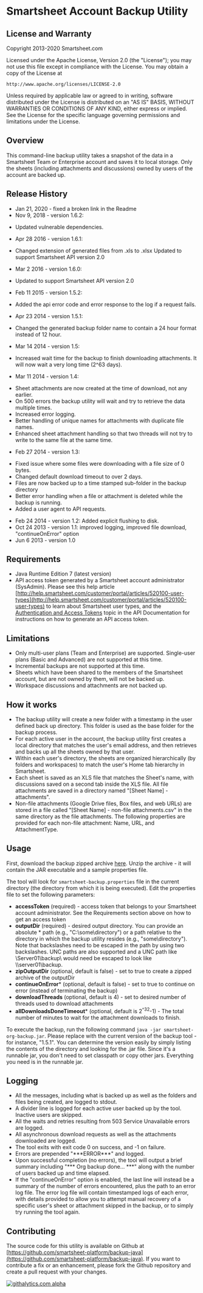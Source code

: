 Smartsheet Account Backup Utility
===

License and Warranty
--------------------
Copyright 2013-2020 Smartsheet.com

Licensed under the Apache License, Version 2.0 (the "License");
you may not use this file except in compliance with the License.
You may obtain a copy of the License at

	http://www.apache.org/licenses/LICENSE-2.0

Unless required by applicable law or agreed to in writing, software
distributed under the License is distributed on an "AS IS" BASIS,
WITHOUT WARRANTIES OR CONDITIONS OF ANY KIND, either express or implied.
See the License for the specific language governing permissions and
limitations under the License.


Overview
--------
This command-line backup utility takes a snapshot of the data in a Smartsheet Team or Enterprise account and saves it to local storage.  Only the sheets (including attachments and discussions) owned by users of the account are backed up.

Release History
------------
* Jan 21, 2020 - fixed a broken link in the Readme
* Nov 9, 2018 - version 1.6.2:
 - Updated vulnerable dependencies.
* Apr 28 2016 - version 1.6.1:
 - Changed extension of generated files from .xls to .xlsx
 Updated to support Smartsheet API version 2.0
* Mar 2 2016 - version 1.6.0:
 - Updated to support Smartsheet API version 2.0
* Feb 11 2015 - version 1.5.2:
 - Added the api error code and error response to the log if a request fails.
* Apr 23 2014 - version 1.5.1:
 - Changed the generated backup folder name to contain a 24 hour format instead of 12 hour.
* Mar 14 2014 - version 1.5:
 - Increased wait time for the backup to finish downloading attachments. It will now wait a very long time (2^63 days).
* Mar 11 2014 - version 1.4:
 - Sheet attachments are now created at the time of download, not any earlier.
 - On 500 errors the backup utility will wait and try to retrieve the data multiple times.
 - Increased error logging.
 - Better handling of unique names for attachments with duplicate file names.
 - Enhanced sheet attachment handling so that two threads will not try to write to the same file at the same time.

* Feb 27 2014 - version 1.3: 
 - Fixed issue where some files were downloading with a file size of 0 bytes.
 - Changed default download timeout to over 2 days.
 - Files are now backed up to a time stamped sub-folder in the backup directory
 - Better error handling when a file or attachment is deleted while the backup is running.
 - Added a user agent to API requests.
* Feb 24 2014 - version 1.2: Added explicit flushing to disk.
* Oct 24 2013 - version 1.1: improved logging, improved file download, "continueOnError" option
* Jun 6 2013 - version 1.0

Requirements
------------
* Java Runtime Edition 7 (latest version)
* API access token generated by a Smartsheet account administrator (SysAdmin).  Please see this help article [http://help.smartsheet.com/customer/portal/articles/520100-user-types](http://help.smartsheet.com/customer/portal/articles/520100-user-types) to learn about Smartsheet user types, and the [Authentication and Access Tokens](https://smartsheet-platform.github.io/api-docs/#authentication-and-access-tokens) topic in the API Documentation for instructions on how to generate an API access token.


Limitations
--------
* Only multi-user plans (Team and Enterprise) are supported.  Single-user plans (Basic and Advanced) are not supported at this time.
* Incremental backups are not supported at this time.
* Sheets which have been shared to the members of the Smartsheet account, but are not owned by them, will not be backed up.
* Workspace discussions and attachments are not backed up.


How it works
--------
* The backup utility will create a new folder with a timestamp in the user defined back up directory. This folder is used as the base folder for the backup process.
* For each active user in the account, the backup utility first creates a local directory that matches the user's email address, and then retrieves and backs up all the sheets owned by that user.
* Within each user's directory, the sheets are organized hierarchically (by folders and workspaces) to match the user's Home tab hierarchy in Smartsheet.
* Each sheet is saved as an XLS file that matches the Sheet's name, with discussions saved on a second tab inside the XLS file.  All file attachments are saved in a directory named "[Sheet Name] - attachments".  
* Non-file attachments (Google Drive files, Box files, and web URLs) are stored in a file called "[Sheet Name] - non-file attachments.csv" in the same directory as the file attachments. The following properties are provided for each non-file attachment: Name, URL, and AttachmentType.


Usage
------------
First, download the backup zipped archive [here](https://github.com/smartsheet-platform/backup-java/releases/download/1.6.2/smartsheet-org-backup-1.6.2.zip).  Unzip the archive - it will contain the JAR executable and a sample properties file.

The tool will look for `smartsheet-backup.properties` file in the current directory (the directory from which it is being executed).
Edit the properties file to set the following parameters:

* **accessToken** (required) - access token that belongs to your Smartsheet account administrator.  See the Requirements section above on how to get an access token
* **outputDir** (required) - desired output directory.  You can provide an absolute * path (e.g., "C:\\some\\directory") or a path relative to the directory in which the backup utility resides (e.g., "some\directory"). Note that backslashes need to be escaped in the path by using two backslashes. UNC paths are also supported and a UNC path like \\Server01\backup\ would need be escaped to look like \\\\server01\\backup.
* **zipOutputDir** (optional, default is false) - set to true to create a zipped archive of the outputDir
* **continueOnError*** (optional, default is false) - set to true to continue on error (instead of terminating the backup)
* **downloadThreads** (optional, default is 4) - set to desired number of threads used to download attachments
* **allDownloadsDoneTimeout*** (optional, default is 2<sup>^32</sup>-1) - The total number of minutes to wait for the attachment downloads to finish.

To execute the backup, run the following command `java -jar smartsheet-org-backup.jar`.  Please replace with the current version of the backup tool - for instance, "1.5.1". You can determine the version easily by simply listing the contents of the directory and looking for the .jar file.
Since it's a runnable jar, you don't need to set classpath or copy other jars. Everything you need is in the runnable jar.


Logging
------------------
* All the messages, including what is backed up as well as the folders and files being created, are logged to stdout.
* A divider line is logged for each active user backed up by the tool.  Inactive users are skipped.
* All the waits and retries resulting from 503 Service Unavailable errors are logged.
* All asynchronous download requests as well as the attachments downloaded are logged.
* The tool exits with exit code 0 on success, and -1 on failure.
* Errors are prepended "\*\*\*ERROR\*\*\*" and logged.
* Upon successful completion (no errors), the tool will output a brief summary including "\*\*\* Org backup done... \*\*\*" along with the number of users backed up and time elapsed.
* If the "continueOnError" option is enabled, the last line will instead be a summary of the number of errors encountered, plus the path to an error log file.
The error log file will contain timestamped logs of each error, with details provided to allow you to attempt manual recovery of a specific user's sheet or attachment skipped in the backup, or to simply try running the tool again.  

Contributing
---
The source code for this utility is available on Github at [https://github.com/smartsheet-platform/backup-java](https://github.com/smartsheet-platform/backup-java). If you want to contribute a fix or an enhancement, please fork the Github repository and create a pull request with your changes.

[![githalytics.com alpha](https://cruel-carlota.pagodabox.com/fb84ff8823ccfb788e524e4ce734af64 "githalytics.com")](http://githalytics.com/smartsheet-platform/backup-java)
